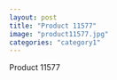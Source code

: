 ```yaml
---
layout: post
title: "Product 11577"
image: "product11577.jpg"
categories: "category1"
---
```

Product 11577
